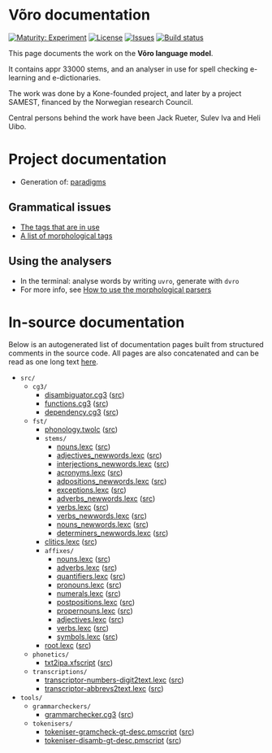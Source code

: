 # Võro documentation

[![Maturity: Experiment](https://img.shields.io/badge/Maturity-Experiment-black.svg)](https://giellalt.github.io/MaturityClassification.html)
[![License](https://img.shields.io/github/license/giellalt/lang-vro)](https://raw.githubusercontent.com/giellalt/lang-vro/main/LICENSE)
[![Issues](https://img.shields.io/github/issues/giellalt/lang-vro)](https://github.com/giellalt/lang-vro/issues)
[![Build status](https://github.com/giellalt/lang-vro/workflows/Speller%20CI+CD/badge.svg)](https://github.com/giellalt/lang-vro/actions)

This page documents the work on the **Võro language model**. 

It contains appr 33000 stems, and an analyser in use for
spell checking e-learning and e-dictionaries.

The work was done by a Kone-founded project, and later by
a project SAMEST, financed by the Norwegian research Council.

Central persons behind the work have been
Jack Rueter, Sulev Iva and Heli Uibo.

# Project documentation

* Generation of: [paradigms](http://giellatekno.uit.no/cgi/p-vro.fin.html)

## Grammatical issues

* [The tags that are in use](https://github.com/giellalt/lang-vro/blob/main/src/fst/root.lexc)
* [A list of morphological tags](/lang/common/MorphologicalTags.html)

## Using the analysers

* In the terminal: analyse words by writing `uvro`, generate with `dvro`
* For more info, see [How to use the morphological parsers](/tools/docu-sme-manual.html)

# In-source documentation

Below is an autogenerated list of documentation pages built from structured comments in the source code. All pages are also concatenated and can be read as one long text [here](vro.md).

* `src/`
    * `cg3/`
        * [disambiguator.cg3](src-cg3-disambiguator.cg3.html) ([src](https://github.com/giellalt/lang-vro/blob/main/src/cg3/disambiguator.cg3))
        * [functions.cg3](src-cg3-functions.cg3.html) ([src](https://github.com/giellalt/lang-vro/blob/main/src/cg3/functions.cg3))
        * [dependency.cg3](src-cg3-dependency.cg3.html) ([src](https://github.com/giellalt/lang-vro/blob/main/src/cg3/dependency.cg3))
    * `fst/`
        * [phonology.twolc](src-fst-phonology.twolc.html) ([src](https://github.com/giellalt/lang-vro/blob/main/src/fst/phonology.twolc))
        * `stems/`
            * [nouns.lexc](src-fst-stems-nouns.lexc.html) ([src](https://github.com/giellalt/lang-vro/blob/main/src/fst/stems/nouns.lexc))
            * [adjectives_newwords.lexc](src-fst-stems-adjectives_newwords.lexc.html) ([src](https://github.com/giellalt/lang-vro/blob/main/src/fst/stems/adjectives_newwords.lexc))
            * [interjections_newwords.lexc](src-fst-stems-interjections_newwords.lexc.html) ([src](https://github.com/giellalt/lang-vro/blob/main/src/fst/stems/interjections_newwords.lexc))
            * [acronyms.lexc](src-fst-stems-acronyms.lexc.html) ([src](https://github.com/giellalt/lang-vro/blob/main/src/fst/stems/acronyms.lexc))
            * [adpositions_newwords.lexc](src-fst-stems-adpositions_newwords.lexc.html) ([src](https://github.com/giellalt/lang-vro/blob/main/src/fst/stems/adpositions_newwords.lexc))
            * [exceptions.lexc](src-fst-stems-exceptions.lexc.html) ([src](https://github.com/giellalt/lang-vro/blob/main/src/fst/stems/exceptions.lexc))
            * [adverbs_newwords.lexc](src-fst-stems-adverbs_newwords.lexc.html) ([src](https://github.com/giellalt/lang-vro/blob/main/src/fst/stems/adverbs_newwords.lexc))
            * [verbs.lexc](src-fst-stems-verbs.lexc.html) ([src](https://github.com/giellalt/lang-vro/blob/main/src/fst/stems/verbs.lexc))
            * [verbs_newwords.lexc](src-fst-stems-verbs_newwords.lexc.html) ([src](https://github.com/giellalt/lang-vro/blob/main/src/fst/stems/verbs_newwords.lexc))
            * [nouns_newwords.lexc](src-fst-stems-nouns_newwords.lexc.html) ([src](https://github.com/giellalt/lang-vro/blob/main/src/fst/stems/nouns_newwords.lexc))
            * [determiners_newwords.lexc](src-fst-stems-determiners_newwords.lexc.html) ([src](https://github.com/giellalt/lang-vro/blob/main/src/fst/stems/determiners_newwords.lexc))
        * [clitics.lexc](src-fst-clitics.lexc.html) ([src](https://github.com/giellalt/lang-vro/blob/main/src/fst/clitics.lexc))
        * `affixes/`
            * [nouns.lexc](src-fst-affixes-nouns.lexc.html) ([src](https://github.com/giellalt/lang-vro/blob/main/src/fst/affixes/nouns.lexc))
            * [adverbs.lexc](src-fst-affixes-adverbs.lexc.html) ([src](https://github.com/giellalt/lang-vro/blob/main/src/fst/affixes/adverbs.lexc))
            * [quantifiers.lexc](src-fst-affixes-quantifiers.lexc.html) ([src](https://github.com/giellalt/lang-vro/blob/main/src/fst/affixes/quantifiers.lexc))
            * [pronouns.lexc](src-fst-affixes-pronouns.lexc.html) ([src](https://github.com/giellalt/lang-vro/blob/main/src/fst/affixes/pronouns.lexc))
            * [numerals.lexc](src-fst-affixes-numerals.lexc.html) ([src](https://github.com/giellalt/lang-vro/blob/main/src/fst/affixes/numerals.lexc))
            * [postpositions.lexc](src-fst-affixes-postpositions.lexc.html) ([src](https://github.com/giellalt/lang-vro/blob/main/src/fst/affixes/postpositions.lexc))
            * [propernouns.lexc](src-fst-affixes-propernouns.lexc.html) ([src](https://github.com/giellalt/lang-vro/blob/main/src/fst/affixes/propernouns.lexc))
            * [adjectives.lexc](src-fst-affixes-adjectives.lexc.html) ([src](https://github.com/giellalt/lang-vro/blob/main/src/fst/affixes/adjectives.lexc))
            * [verbs.lexc](src-fst-affixes-verbs.lexc.html) ([src](https://github.com/giellalt/lang-vro/blob/main/src/fst/affixes/verbs.lexc))
            * [symbols.lexc](src-fst-affixes-symbols.lexc.html) ([src](https://github.com/giellalt/lang-vro/blob/main/src/fst/affixes/symbols.lexc))
        * [root.lexc](src-fst-root.lexc.html) ([src](https://github.com/giellalt/lang-vro/blob/main/src/fst/root.lexc))
    * `phonetics/`
        * [txt2ipa.xfscript](src-phonetics-txt2ipa.xfscript.html) ([src](https://github.com/giellalt/lang-vro/blob/main/src/phonetics/txt2ipa.xfscript))
    * `transcriptions/`
        * [transcriptor-numbers-digit2text.lexc](src-transcriptions-transcriptor-numbers-digit2text.lexc.html) ([src](https://github.com/giellalt/lang-vro/blob/main/src/transcriptions/transcriptor-numbers-digit2text.lexc))
        * [transcriptor-abbrevs2text.lexc](src-transcriptions-transcriptor-abbrevs2text.lexc.html) ([src](https://github.com/giellalt/lang-vro/blob/main/src/transcriptions/transcriptor-abbrevs2text.lexc))
* `tools/`
    * `grammarcheckers/`
        * [grammarchecker.cg3](tools-grammarcheckers-grammarchecker.cg3.html) ([src](https://github.com/giellalt/lang-vro/blob/main/tools/grammarcheckers/grammarchecker.cg3))
    * `tokenisers/`
        * [tokeniser-gramcheck-gt-desc.pmscript](tools-tokenisers-tokeniser-gramcheck-gt-desc.pmscript.html) ([src](https://github.com/giellalt/lang-vro/blob/main/tools/tokenisers/tokeniser-gramcheck-gt-desc.pmscript))
        * [tokeniser-disamb-gt-desc.pmscript](tools-tokenisers-tokeniser-disamb-gt-desc.pmscript.html) ([src](https://github.com/giellalt/lang-vro/blob/main/tools/tokenisers/tokeniser-disamb-gt-desc.pmscript))
